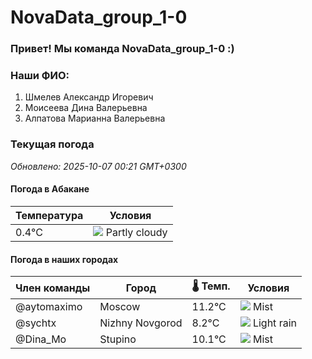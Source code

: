 # NovaData_group_1-0
### Привет! Мы команда NovaData_group_1-0 :)

### Наши ФИО:
1. Шмелев Александр Игоревич
2. Моисеева Дина Валерьевна
3. Алпатова Марианна Валерьевна

### Текущая погода
<!-- WEATHER:START -->
_Обновлено: 2025-10-07 00:21 GMT+0300_

#### Погода в Абакане

| Температура | Условия |
|-------------|----------|
| 0.4°C     | ![](https://cdn.weatherapi.com/weather/64x64/night/116.png) Partly cloudy |

#### Погода в наших городах

| Член команды  | Город               | 🌡️ Темп.  | Условия          |
|---------------|---------------------|-----------|--------------------|
| @aytomaximo    | Moscow              |   11.2°C | ![](https://cdn.weatherapi.com/weather/64x64/night/143.png) Mist         |
| @sychtx        | Nizhny Novgorod     |    8.2°C | ![](https://cdn.weatherapi.com/weather/64x64/night/296.png) Light rain   |
| @Dina_Mo       | Stupino             |   10.1°C | ![](https://cdn.weatherapi.com/weather/64x64/night/143.png) Mist         |

<!-- WEATHER:END -->
